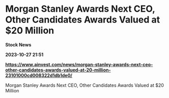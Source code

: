 # Morgan Stanley Awards Next CEO, Other Candidates Awards Valued at $20 Million
**Stock News**

**2023-10-27 21:51**

**https://www.ainvest.com/news/morgan-stanley-awards-next-ceo-other-candidates-awards-valued-at-20-million-23101000cd008322d1db1de0/**

Morgan Stanley Awards Next CEO, Other Candidates Awards Valued at $20 Million